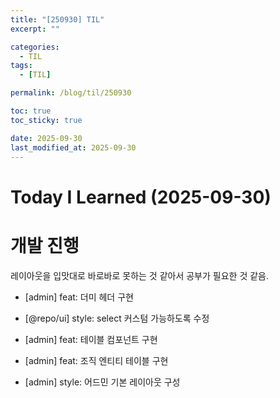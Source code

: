 ```yaml
---
title: "[250930] TIL"
excerpt: ""

categories:
  - TIL
tags:
  - [TIL]

permalink: /blog/til/250930

toc: true
toc_sticky: true

date: 2025-09-30
last_modified_at: 2025-09-30
---
```


# Today I Learned (2025-09-30)

# 개발 진행

레이아웃을 입맛대로 바로바로 못하는 것 같아서 공부가 필요한 것 같음.

- [admin] feat: 더미 헤더 구현

- [@repo/ui] style: select 커스텀 가능하도록 수정

- [admin] feat: 테이블 컴포넌트 구현

- [admin] feat: 조직 엔티티 테이블 구현

- [admin] style: 어드민 기본 레이아웃 구성

